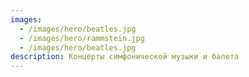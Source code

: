 ```yaml
---
images:
  - /images/hero/beatles.jpg
  - /images/hero/rammstein.jpg
  - /images/hero/beatles.jpg
description: Концерты симфонической музыки и балета
---
```

